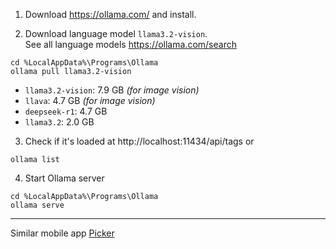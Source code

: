 1. Download https://ollama.com/ and install.

2. Download language model `llama3.2-vision`.  
   See all language models https://ollama.com/search

```
cd %LocalAppData%\Programs\Ollama
ollama pull llama3.2-vision
```

* `llama3.2-vision`: 7.9 GB  *(for image vision)*
* `llava`: 4.7 GB *(for image vision)*
* `deepseek-r1`: 4.7 GB
* `llama3.2`: 2.0 GB

3. Check if it's loaded at http://localhost:11434/api/tags or 

```
ollama list
```


4. Start Ollama server

```
cd %LocalAppData%\Programs\Ollama
ollama serve
```



---



Similar mobile app [Picker](https://apps.apple.com/us/app/picker-ai-best-photo-picker/id6448671716)

